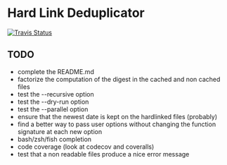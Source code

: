 Hard Link Deduplicator
======================

[![Travis Status](https://api.travis-ci.com/glehmann/hld.svg?branch=master)](https://travis-ci.com/glehmann/hld)

TODO
----

* complete the README.md
* factorize the computation of the digest in the cached and non cached files
* test the --recursive option
* test the --dry-run option
* test the --parallel option
* ensure that the newest date is kept on the hardlinked files (probably)
* find a better way to pass user options without changing the function signature
  at each new option
* bash/zsh/fish completion
* code coverage (look at codecov and coveralls)
* test that a non readable files produce a nice error message

